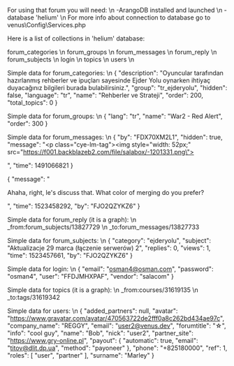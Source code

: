 For using that forum you will need: \n
-ArangoDB installed and launched \n
-database 'helium' \n
For more info about connection to database go to venus\Config\Services.php

Here is a list of collections in 'helium' database:

forum_categories \n
forum_groups \n
forum_messages \n
forum_reply \n
forum_subjects \n
login \n
topics \n
users \n

Simple data for forum_categories: \n
{
  "description": "Oyuncular tarafından hazırlanmış rehberler ve ipuçları sayesinde Ejder Yolu oynarken ihtiyaç duyacağınız bilgileri burada bulabilirsiniz.",
  "group": "tr_ejderyolu",
  "hidden": false,
  "language": "tr",
  "name": "Rehberler ve Strateji",
  "order": 200,
  "total_topics": 0
}

Simple data for forum_groups: \n
{
  "lang": "tr",
  "name": "War2 - Red Alert",
  "order": 300
}

Simple data for forum_messages: \n
{
  "by": "FDX70XM2L1",
  "hidden": true,
  "message": "<p class=\"cye-lm-tag\"><img style=\"width: 52px;\" src=\"https://f001.backblazeb2.com/file/salabox/-1201331.png\"><br></p>",
  "time": 1491066821
}

{
  "message": "<p>Ahaha, right, le's discuss that. What color of merging do you prefer? </p>",
  "time": 1523458292,
  "by": "FJO2QZYKZ6"
}

Simple data for forum_reply (it is a graph): \n
_from:forum_subjects/13827729 \n
_to:forum_messages/13827733

Simple data for forum_subjects: \n
{
  "category": "ejderyolu",
  "subject": "Aktualizacje 29 marca (łączenie serwerów) 2",
  "replies": 0,
  "views": 1,
  "time": 1523457661,
  "by": "FJO2QZYKZ6"
}

Simple data for login: \n
{
  "email": "osman4@osman.com",
  "password": "osman4",
  "user": "FFDJMHXPAF",
  "vendor": "salacom"
}

Simple data for topics (it is a graph): \n
_from:courses/31619135 \n
_to:tags/31619342

Simple data for users: \n
{
  "added_partners": null,
  "avatar": "https://www.gravatar.com/avatar/470563722de2fff0a8c262bd434ae97c",
  "company_name": "REGGY",
  "email": "user2@venus.dev",
  "forumtitle": "☆",
  "info": "cool guy",
  "name": "Bob",
  "nick": "user2",
  "partner_site": "https://www.gry-online.pl",
  "payout": {
    "automatic": true,
    "email": "titov@dlit.dp.ua",
    "method": "payoneer"
  },
  "phone": "+825180000",
  "ref": 1,
  "roles": [
    "user",
    "partner"
  ],
  "surname": "Marley"
}
